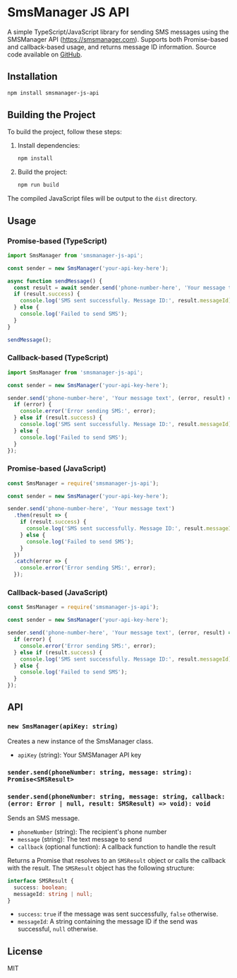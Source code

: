 # SmsManager JS API

A simple TypeScript/JavaScript library for sending SMS messages using the SMSManager API (https://smsmanager.com). Supports both Promise-based and callback-based usage, and returns message ID information. Source code available on [GitHub](https://github.com/smsmanager/smsmanager-js-api).

## Installation

```bash
npm install smsmanager-js-api
```

## Building the Project

To build the project, follow these steps:

1. Install dependencies:
   ```bash
   npm install
   ```

2. Build the project:
   ```bash
   npm run build
   ```

The compiled JavaScript files will be output to the `dist` directory.

## Usage

### Promise-based (TypeScript)

```typescript
import SmsManager from 'smsmanager-js-api';

const sender = new SmsManager('your-api-key-here');

async function sendMessage() {
  const result = await sender.send('phone-number-here', 'Your message text');
  if (result.success) {
    console.log('SMS sent successfully. Message ID:', result.messageId);
  } else {
    console.log('Failed to send SMS');
  }
}

sendMessage();
```
### Callback-based (TypeScript)

```typescript
import SmsManager from 'smsmanager-js-api';

const sender = new SmsManager('your-api-key-here');

sender.send('phone-number-here', 'Your message text', (error, result) => {
  if (error) {
    console.error('Error sending SMS:', error);
  } else if (result.success) {
    console.log('SMS sent successfully. Message ID:', result.messageId);
  } else {
    console.log('Failed to send SMS');
  }
});
```

### Promise-based (JavaScript)

```javascript
const SmsManager = require('smsmanager-js-api');

const sender = new SmsManager('your-api-key-here');

sender.send('phone-number-here', 'Your message text')
  .then(result => {
    if (result.success) {
      console.log('SMS sent successfully. Message ID:', result.messageId);
    } else {
      console.log('Failed to send SMS');
    }
  })
  .catch(error => {
    console.error('Error sending SMS:', error);
  });
```

### Callback-based (JavaScript)

```javascript
const SmsManager = require('smsmanager-js-api');

const sender = new SmsManager('your-api-key-here');

sender.send('phone-number-here', 'Your message text', (error, result) => {
  if (error) {
    console.error('Error sending SMS:', error);
  } else if (result.success) {
    console.log('SMS sent successfully. Message ID:', result.messageId);
  } else {
    console.log('Failed to send SMS');
  }
});
```

## API

### `new SmsManager(apiKey: string)`

Creates a new instance of the SmsManager class.

- `apiKey` (string): Your SMSManager API key

### `sender.send(phoneNumber: string, message: string): Promise<SMSResult>`
### `sender.send(phoneNumber: string, message: string, callback: (error: Error | null, result: SMSResult) => void): void`

Sends an SMS message.

- `phoneNumber` (string): The recipient's phone number
- `message` (string): The text message to send
- `callback` (optional function): A callback function to handle the result

Returns a Promise that resolves to an `SMSResult` object or calls the callback with the result. The `SMSResult` object has the following structure:

```typescript
interface SMSResult {
  success: boolean;
  messageId: string | null;
}
```

- `success`: `true` if the message was sent successfully, `false` otherwise.
- `messageId`: A string containing the message ID if the send was successful, `null` otherwise.

## License

MIT